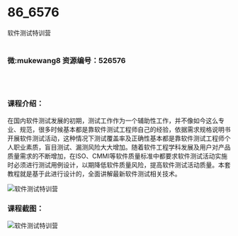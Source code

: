 # 86_6576
软件测试特训营
<br/></br>
<h3>微:mukewang8 资源编号：526576</h3>
<br/></br>
<h3>课程介绍：</h3>
<p>在国内<a title="查看与 软件测试 相关的文章" target="_blank">软件测试</a>发展的初期，测试工作作为一个辅助性工作，并不像如今这么专业、规范，很多时候基本都是靠软件测试工程师自己的经验，依据需求规格说明书开展软件测试活动，这种情况下测试覆盖率及正确性基本都是靠软件测试工程师个人职业素质，盲目测试、漏测风险大大增加。随着软件工程学科发展及用户对产品质量需求的不断增加，在ISO、CMMI等软件质量标准中都要求软件测试活动实施时必须进行测试用例设计，以期降低软件质量风险，提高软件测试活动质量。本套教程就是基于此进行设计的，全面讲解最新软件测试相关技术。</p>
<p><img src="https://www.ko996.com/wp-content/uploads/img/2019/08/1-88-300x115.png" alt="软件测试特训营"></p>
<h3>课程截图：</h3>
<p><img src="https://www.ko996.com/wp-content/uploads/img/2019/08/2-101.png" alt="软件测试特训营"></p>
